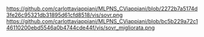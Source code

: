 
https://github.com/carlottaviappiani/MLPNS_CViappiani/blob/2272b7a5174d3fe26c95321db31895d61cfd8518/vis/sovr.png
https://github.com/carlottaviappiani/MLPNS_CViappiani/blob/bc5b229a72c146110200ebd5546a0b4744cde44f/vis/sovr_migliorata.png
